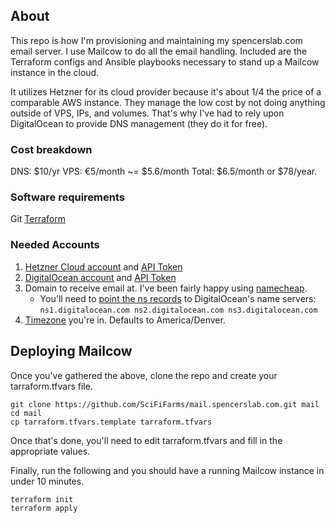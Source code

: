 ## About 
This repo is how I'm provisioning and maintaining my spencerslab.com email server. I use Mailcow to do all the email handling. Included are the Terraform configs and Ansible playbooks necessary to stand up a Mailcow instance in the cloud. 

It utilizes Hetzner for its cloud provider because it's about 1/4 the price of a comparable AWS instance. They manage the low cost by not doing anything outside of VPS, IPs, and volumes. That's why I've had to rely upon DigitalOcean to provide DNS management (they do it for free). 

### Cost breakdown
DNS: $10/yr
VPS: €5/month ~= $5.6/month
Total: $6.5/month or $78/year. 

### Software requirements
Git 
[Terraform](https://learn.hashicorp.com/terraform/getting-started/install.html)

### Needed Accounts
1. [Hetzner Cloud account](https://accounts.hetzner.com/login) and [API Token](https://docs.hetzner.cloud/#overview-getting-started)
2. [DigitalOcean account](https://cloud.digitalocean.com/login) and [API Token](https://cloud.digitalocean.com/account/api/tokens)
3. Domain to receive email at. I've been fairly happy using [namecheap](https://www.namecheap.com/).
    - You'll need to [point the ns records](https://www.digitalocean.com/community/tutorials/how-to-point-to-digitalocean-nameservers-from-common-domain-registrars#registrar-namecheap) to DigitalOcean's name servers: ```ns1.digitalocean.com ns2.digitalocean.com ns3.digitalocean.com```
4. [Timezone](https://en.wikipedia.org/wiki/List_of_tz_database_time_zones) you're in. Defaults to America/Denver.

## Deploying Mailcow
Once you've gathered the above, clone the repo and create your tarraform.tfvars file.
```
git clone https://github.com/SciFiFarms/mail.spencerslab.com.git mail
cd mail
cp tarraform.tfvars.template tarraform.tfvars
```

Once that's done, you'll need to edit tarraform.tfvars and fill in the appropriate values. 

Finally, run the following and you should have a running Mailcow instance in under 10 minutes. 
```
terraform init
terraform apply
```
